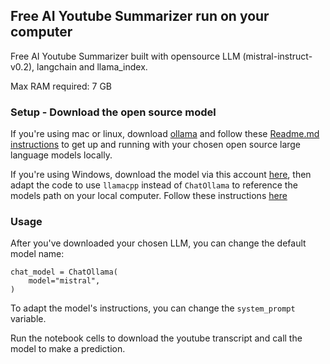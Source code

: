 ## Free AI Youtube Summarizer run on your computer
Free AI Youtube Summarizer built with opensource LLM (mistral-instruct-v0.2), langchain and llama_index.

Max RAM required: 7 GB

### Setup - Download the open source model

If you're using mac or linux, download [ollama](https://ollama.ai/download) and follow these [Readme.md instructions](https://github.com/jmorganca/ollama/blob/main/README.md) to get up and running with your chosen open source large language models locally.

If you're using Windows, download the model via this account [here](https://huggingface.co/TheBloke/Mistral-7B-Instruct-v0.2-GGUF), then adapt the code to use `llamacpp` instead of `ChatOllama` to reference the models path on your local computer. Follow these instructions [here](https://python.langchain.com/docs/integrations/llms/llamacpp)

### Usage

After you've downloaded your chosen LLM, you can change the default model name:

```
chat_model = ChatOllama(
    model="mistral",
)
```
To adapt the model's instructions, you can change the `system_prompt` variable.

Run the notebook cells to download the youtube transcript and call the model to make a prediction.
